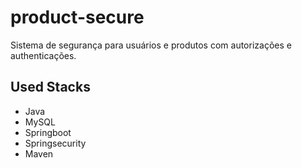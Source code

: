 # product-secure
Sistema de segurança para usuários e produtos com autorizações e authenticações.

## Used Stacks
- Java
- MySQL
- Springboot
- Springsecurity
- Maven
